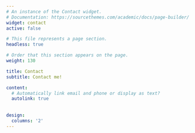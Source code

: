 ```yaml
---
# An instance of the Contact widget.
# Documentation: https://sourcethemes.com/academic/docs/page-builder/
widget: contact
active: false

# This file represents a page section.
headless: true

# Order that this section appears on the page.
weight: 130

title: Contact
subtitle: Contact me!

content:
  # Automatically link email and phone or display as text?
  autolink: true
  
  
design:
  columns: '2'
---
```

